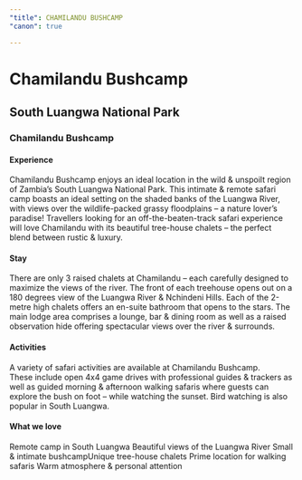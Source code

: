 ```yaml
---
"title": CHAMILANDU BUSHCAMP
"canon": true

---
```


# Chamilandu Bushcamp
## South Luangwa National Park
### Chamilandu Bushcamp

#### Experience
Chamilandu Bushcamp enjoys an ideal location in the wild &amp; unspoilt region of Zambia’s South Luangwa National Park.
This intimate &amp; remote safari camp boasts an ideal setting on the shaded banks of the Luangwa River, with views over the wildlife-packed grassy floodplains – a nature lover’s paradise!
Travellers looking for an off-the-beaten-track safari experience will love Chamilandu with its beautiful tree-house chalets – the perfect blend between rustic &amp; luxury.

#### Stay
There are only 3 raised chalets at Chamilandu – each carefully designed to maximize the views of the river.  The front of each treehouse opens out on a 180 degrees view of the Luangwa River &amp; Nchindeni Hills.
Each of the 2-metre high chalets offers an en-suite bathroom that opens to the stars.
The main lodge area comprises a lounge, bar &amp; dining room as well as a raised observation hide offering spectacular views over the river &amp; surrounds.

#### Activities
A variety of safari activities are available at Chamilandu Bushcamp.  
These include open 4x4 game drives with professional guides &amp; trackers as well as guided morning &amp; afternoon walking safaris where guests can explore the bush on foot – while watching the sunset. 
Bird watching is also popular in South Luangwa.


#### What we love
Remote camp in South Luangwa
Beautiful views of the Luangwa River
Small &amp; intimate bushcampUnique tree-house chalets
Prime location for walking safaris
Warm atmosphere &amp; personal attention